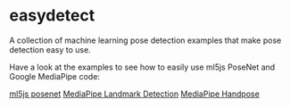 # easydetect

A collection of machine learning pose detection examples that make pose detection easy to use. 

Have a look at the examples to see how to easily use ml5js PoseNet and Google MediaPipe code:

[ml5js posenet](/examples/Easy_ML5js_PoseNet)
[MediaPipe Landmark Detection](Easy_Google_MediaPipe_Landmark_Detection)
[MediaPipe Handpose](Easy_Google_MediaPipe_Handpose)
